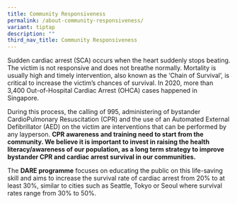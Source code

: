 ```yaml
---
title: Community Responsiveness
permalink: /about-community-responsiveness/
variant: tiptap
description: ""
third_nav_title: Community Responsiveness
---
```

<p>Sudden cardiac arrest (SCA) occurs when the heart suddenly stops beating.
The victim is not responsive and does not breathe normally. Mortality is
usually high and timely intervention, also known as the ‘Chain of Survival’,
is critical to increase the victim’s chances of survival. In 2020, more
than 3,400 Out-of-Hospital Cardiac Arrest (OHCA) cases happened in Singapore.</p>
<p>During this process, the calling of 995, administering of bystander CardioPulmonary
Resuscitation (CPR) and the use of an Automated External Defibrillator
(AED) on the victim are interventions that can be performed by any layperson. <strong>CPR awareness and training need to start from the community. We believe it is important to invest in raising the health literacy/awareness of our population, as a long term strategy to improve bystander CPR and cardiac arrest survival in our communities.</strong>
</p>
<p>The <strong>DARE programme</strong> focuses on educating the public on this
life-saving skill and aims to increase the survival rate of cardiac arrest
from 20% to at least 30%, similar to cities such as Seattle, Tokyo or Seoul
where survival rates range from 30% to 50%.</p>